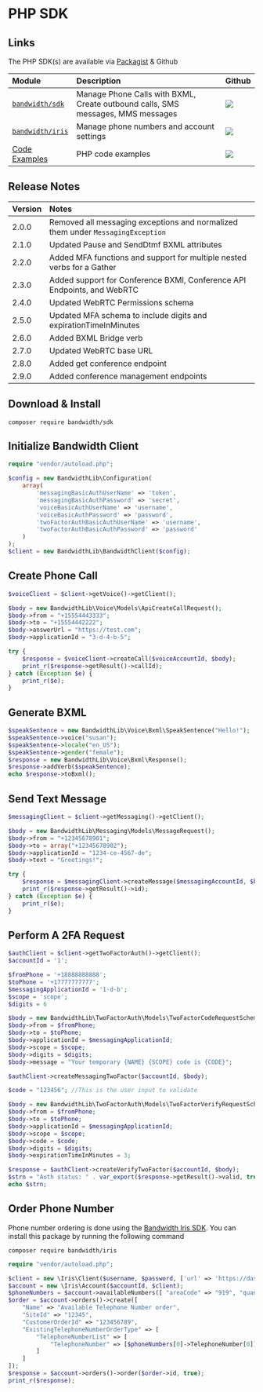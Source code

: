 # PHP SDK

## Links

The PHP SDK(s) are available via [Packagist](https://packagist.org/) & Github

| Module                                                                 | Description                                                                     | Github                                                                                              |
|:-----------------------------------------------------------------------|:--------------------------------------------------------------------------------|:----------------------------------------------------------------------------------------------------|
| [`bandwidth/sdk`](https://packagist.org/packages/bandwidth/sdk)        | Manage Phone Calls with BXML, Create outbound calls, SMS messages, MMS messages | [<img src="https://github.com/favicon.ico">](https://github.com/Bandwidth/php-sdk)                  |
| [`bandwidth/iris`](https://packagist.org/packages/bandwidth/iris)      | Manage phone numbers and account settings                                       | [<img src="https://github.com/favicon.ico">](https://github.com/Bandwidth/php-bandwidth-iris)       |
| [Code Examples](https://github.com/Bandwidth/examples/tree/master/php) | PHP code examples                                                               | [<img src="https://github.com/favicon.ico">](https://github.com/Bandwidth/examples/tree/master/php) |

## Release Notes

| Version | Notes                                                                           |
|:--------|:--------------------------------------------------------------------------------|
| 2.0.0   | Removed all messaging exceptions and normalized them under `MessagingException` |
| 2.1.0   | Updated Pause and SendDtmf BXML attributes                                      |
| 2.2.0   | Added MFA functions and support for multiple nested verbs for a Gather          |
| 2.3.0   | Added support for Conference BXMl, Conference API Endpoints, and WebRTC         |
| 2.4.0   | Updated WebRTC Permissions schema                                               |
| 2.5.0   | Updated MFA schema to include digits and expirationTimeInMinutes                |
| 2.6.0   | Added BXML Bridge verb                                                          |
| 2.7.0   | Updated WebRTC base URL                                                         |
| 2.8.0 | Added get conference endpoint |
| 2.9.0 | Added conference management endpoints |

## Download & Install

```
composer require bandwidth/sdk
```

## Initialize Bandwidth Client

```php
require "vendor/autoload.php";

$config = new BandwidthLib\Configuration(
    array(
        'messagingBasicAuthUserName' => 'token',
        'messagingBasicAuthPassword' => 'secret',
        'voiceBasicAuthUserName' => 'username',
        'voiceBasicAuthPassword' => 'password',
        'twoFactorAuthBasicAuthUserName' => 'username',
        'twoFactorAuthBasicAuthPassword' => 'password'
    )
);
$client = new BandwidthLib\BandwidthClient($config);
```

## Create Phone Call

```php
$voiceClient = $client->getVoice()->getClient();

$body = new BandwidthLib\Voice\Models\ApiCreateCallRequest();
$body->from = "+15554443333";
$body->to = "+15554442222";
$body->answerUrl = "https://test.com";
$body->applicationId = "3-d-4-b-5";

try {
    $response = $voiceClient->createCall($voiceAccountId, $body);
    print_r($response->getResult()->callId);
} catch (Exception $e) {
    print_r($e);
}
```
## Generate BXML

```php
$speakSentence = new BandwidthLib\Voice\Bxml\SpeakSentence("Hello!");
$speakSentence->voice("susan");
$speakSentence->locale("en_US");
$speakSentence->gender("female");
$response = new BandwidthLib\Voice\Bxml\Response();
$response->addVerb($speakSentence);
echo $response->toBxml();
```

## Send Text Message

```php
$messagingClient = $client->getMessaging()->getClient();

$body = new BandwidthLib\Messaging\Models\MessageRequest();
$body->from = "+12345678901";
$body->to = array("+12345678902");
$body->applicationId = "1234-ce-4567-de";
$body->text = "Greetings!";

try {
    $response = $messagingClient->createMessage($messagingAccountId, $body);
    print_r($response->getResult()->id);
} catch (Exception $e) {
    print_r($e);
}
```

## Perform A 2FA Request

```php
$authClient = $client->getTwoFactorAuth()->getClient();
$accountId = '1';

$fromPhone = '+18888888888';
$toPhone = '+17777777777';
$messagingApplicationId = '1-d-b';
$scope = 'scope';
$digits = 6

$body = new BandwidthLib\TwoFactorAuth\Models\TwoFactorCodeRequestSchema();
$body->from = $fromPhone;
$body->to = $toPhone;
$body->applicationId = $messagingApplicationId;
$body->scope = $scope;
$body->digits = $digits;
$body->message = "Your temporary {NAME} {SCOPE} code is {CODE}";

$authClient->createMessagingTwoFactor($accountId, $body);

$code = "123456"; //This is the user input to validate

$body = new BandwidthLib\TwoFactorAuth\Models\TwoFactorVerifyRequestSchema();
$body->from = $fromPhone;
$body->to = $toPhone;
$body->applicationId = $messagingApplicationId;
$body->scope = $scope;
$body->code = $code;
$body->digits = $digits;
$body->expirationTimeInMinutes = 3;

$response = $authClient->createVerifyTwoFactor($accountId, $body);
$strn = "Auth status: " . var_export($response->getResult()->valid, true) . "\n";
echo $strn;
```

## Order Phone Number

Phone number ordering is done using the [Bandwidth Iris SDK](https://github.com/Bandwidth/php-bandwidth-iris). You can install this package by running the following command

```
composer require bandwidth/iris
```

```php
require "vendor/autoload.php";

$client = new \Iris\Client($username, $password, ['url' => 'https://dashboard.bandwidth.com/api/']);
$account = new \Iris\Account($accountId, $client);
$phoneNumbers = $account->availableNumbers([ "areaCode" => "919", "quantity" => 3 ]);
$order = $account->orders()->create([
    "Name" => "Available Telephone Number order",
    "SiteId" => "12345",
    "CustomerOrderId" => "123456789",
    "ExistingTelephoneNumberOrderType" => [
        "TelephoneNumberList" => [
            "TelephoneNumber" => [$phoneNumbers[0]->TelephoneNumber[0]]
        ]
    ]
]);
$response = $account->orders()->order($order->id, true);
print_r($response);
```
